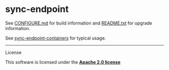 # sync-endpoint

See [CONFIGURE.md](CONFIGURE.md) for build information
and [README.txt](README.md) for upgrade information.

See [sync-endpoint-containers](https://github.com/opendatakit/sync-endpoint-containers) for typical usage.

-------
License

This software is licensed under the [**Apache 2.0 license**](http://www.apache.org/licenses/LICENSE-2.0)

